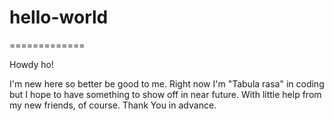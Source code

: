 # hello-world
=============

Howdy ho!

I'm new here so better be good to me. Right now I'm "Tabula rasa" in coding but I hope to have something to show off in near future. With little help from my new friends, of course. Thank You in advance.
